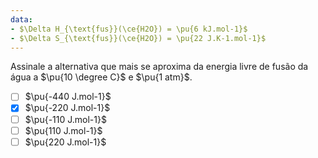 ```yaml
---
data:
- $\Delta H_{\text{fus}}(\ce{H2O}) = \pu{6 kJ.mol-1}$
- $\Delta S_{\text{fus}}(\ce{H2O}) = \pu{22 J.K-1.mol-1}$
---
```


Assinale a alternativa que mais se aproxima da energia livre de fusão da água a $\pu{10 \degree C}$ e $\pu{1 atm}$.

- [ ] $\pu{-440 J.mol-1}$
- [x] $\pu{-220 J.mol-1}$
- [ ] $\pu{-110 J.mol-1}$
- [ ] $\pu{110 J.mol-1}$
- [ ] $\pu{220 J.mol-1}$
